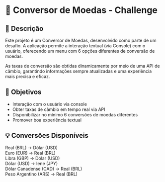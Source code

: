 # 💱 Conversor de Moedas - Challenge

## 📌 Descrição

Este projeto é um Conversor de Moedas, desenvolvido como parte de um desafio. A aplicação permite a interação textual (via Console) com o usuário, oferecendo um menu com 6 opções diferentes de conversão de moedas.

As taxas de conversão são obtidas dinamicamente por meio de uma API de câmbio, garantindo informações sempre atualizadas e uma experiência mais precisa e eficaz.

## 🎯 Objetivos

- Interação com o usuário via console
- Obter taxas de câmbio em tempo real via API
- Disponibilizar no mínimo 6 conversões de moedas diferentes
- Promover boa experiência textual

## 💡 Conversões Disponíveis
Real (BRL) → Dólar (USD)  
Euro (EUR) → Real (BRL)  
Libra (GBP) → Dólar (USD)  
Dólar (USD) → Iene (JPY)  
Dólar Canadense (CAD) → Real (BRL)  
Peso Argentino (ARS) → Real (BRL)
